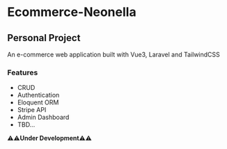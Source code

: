 # Ecommerce-Neonella

<h2>Personal Project</h2>

<p>An e-commerce web application built with Vue3, Laravel and TailwindCSS</p>

<h3>Features</h3>

- CRUD
- Authentication
- Eloquent ORM
- Stripe API
- Admin Dashboard
- TBD...

⚠️⚠️**Under Development**⚠️⚠️
